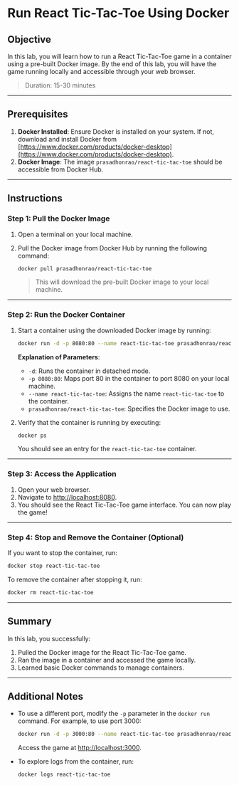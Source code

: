 # Run React Tic-Tac-Toe Using Docker

## Objective

In this lab, you will learn how to run a React Tic-Tac-Toe game in a container using a pre-built Docker image. By the end of this lab, you will have the game running locally and accessible through your web browser.

> Duration: 15-30 minutes

---

## Prerequisites

1. **Docker Installed**: Ensure Docker is installed on your system. If not, download and install Docker from [https://www.docker.com/products/docker-desktop](https://www.docker.com/products/docker-desktop).
2. **Docker Image**: The image `prasadhonrao/react-tic-tac-toe` should be accessible from Docker Hub.

---

## Instructions

### Step 1: Pull the Docker Image

1. Open a terminal on your local machine.
2. Pull the Docker image from Docker Hub by running the following command:

   ```bash
   docker pull prasadhonrao/react-tic-tac-toe
   ```

   > This will download the pre-built Docker image to your local machine.

---

### Step 2: Run the Docker Container

1. Start a container using the downloaded Docker image by running:

   ```bash
   docker run -d -p 8080:80 --name react-tic-tac-toe prasadhonrao/react-tic-tac-toe
   ```

   **Explanation of Parameters**:

   - `-d`: Runs the container in detached mode.
   - `-p 8080:80`: Maps port 80 in the container to port 8080 on your local machine.
   - `--name react-tic-tac-toe`: Assigns the name `react-tic-tac-toe` to the container.
   - `prasadhonrao/react-tic-tac-toe`: Specifies the Docker image to use.

2. Verify that the container is running by executing:

   ```bash
   docker ps
   ```

   You should see an entry for the `react-tic-tac-toe` container.

---

### Step 3: Access the Application

1. Open your web browser.
2. Navigate to [http://localhost:8080](http://localhost:8080).
3. You should see the React Tic-Tac-Toe game interface. You can now play the game!

---

### Step 4: Stop and Remove the Container (Optional)

If you want to stop the container, run:

```bash
docker stop react-tic-tac-toe
```

To remove the container after stopping it, run:

```bash
docker rm react-tic-tac-toe
```

---

## Summary

In this lab, you successfully:

1. Pulled the Docker image for the React Tic-Tac-Toe game.
2. Ran the image in a container and accessed the game locally.
3. Learned basic Docker commands to manage containers.

---

## Additional Notes

- To use a different port, modify the `-p` parameter in the `docker run` command. For example, to use port 3000:

  ```bash
  docker run -d -p 3000:80 --name react-tic-tac-toe prasadhonrao/react-tic-tac-toe
  ```

  Access the game at [http://localhost:3000](http://localhost:3000).

- To explore logs from the container, run:

  ```bash
  docker logs react-tic-tac-toe
  ```
